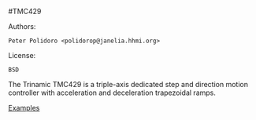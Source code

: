 #TMC429

Authors:

    Peter Polidoro <polidorop@janelia.hhmi.org>

License:

    BSD

The Trinamic TMC429 is a triple-axis dedicated step and direction
motion controller with acceleration and deceleration trapezoidal
ramps.

[Examples](./examples)

